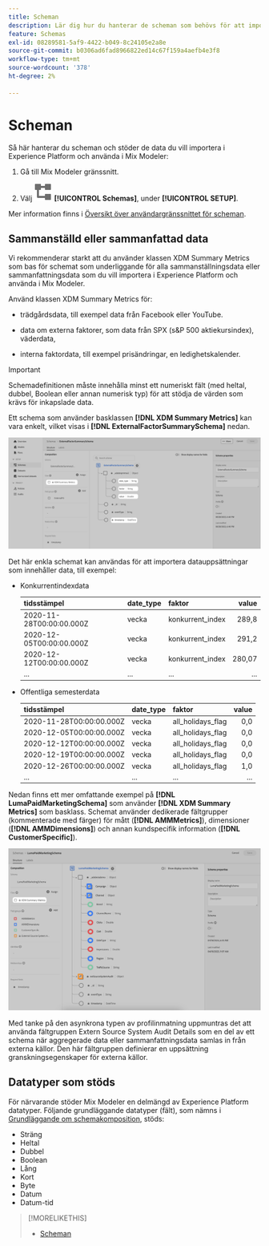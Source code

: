 ```yaml
---
title: Scheman
description: Lär dig hur du hanterar de scheman som behövs för att importera data till Mix Modeler.
feature: Schemas
exl-id: 08289581-5af9-4422-b049-8c24105e2a8e
source-git-commit: b0306ad6fad8966822ed14c67f159a4aefb4e3f8
workflow-type: tm+mt
source-wordcount: '378'
ht-degree: 2%

---
```


# Scheman

Så här hanterar du scheman och stöder de data du vill importera i Experience Platform och använda i Mix Modeler:

1. Gå till Mix Modeler gränssnitt.

1. Välj ![Scheman](/help/assets/icons/Schemas.svg) **[!UICONTROL Schemas]**, under **[!UICONTROL SETUP]**.

Mer information finns i [Översikt över användargränssnittet för scheman](https://experienceleague.adobe.com/docs/experience-platform/xdm/ui/overview.html?lang=sv-SE).

## Sammanställd eller sammanfattad data

Vi rekommenderar starkt att du använder klassen XDM Summary Metrics som bas för schemat som underliggande för alla sammanställningsdata eller sammanfattningsdata som du vill importera i Experience Platform och använda i Mix Modeler.

Använd klassen XDM Summary Metrics för:

- trädgårdsdata, till exempel data från Facebook eller YouTube.

- data om externa faktorer, som data från SPX (s&amp;P 500 aktiekursindex), väderdata,

- interna faktordata, till exempel prisändringar, en ledighetskalender.

>[!IMPORTANT]
>
>Schemadefinitionen måste innehålla minst ett numeriskt fält (med heltal, dubbel, Boolean eller annan numerisk typ) för att stödja de värden som krävs för inkapslade data.

Ett schema som använder basklassen **[!DNL XDM Summary Metrics]** kan vara enkelt, vilket visas i **[!DNL ExternalFactorSummarySchema]** nedan.

![Schema för externa faktorer](/help/assets/external-factors-schema.png)

Det här enkla schemat kan användas för att importera datauppsättningar som innehåller data, till exempel:

- Konkurrentindexdata

  | tidsstämpel | date_type | faktor | value |
  |---|---|---|--:|
  | 2020-11-28T00:00:00.000Z | vecka | konkurrent_index | 289,8 |
  | 2020-12-05T00:00:00.000Z | vecka | konkurrent_index | 291,2 |
  | 2020-12-12T00:00:00.000Z | vecka | konkurrent_index | 280,07 |
  | ... | ... | ... | ... |

- Offentliga semesterdata

  | tidsstämpel | date_type | faktor | value |
  |---|---|---|--:|
  | 2020-11-28T00:00:00.000Z | vecka | all_holidays_flag | 0,0 |
  | 2020-12-05T00:00:00.000Z | vecka | all_holidays_flag | 0,0 |
  | 2020-12-12T00:00:00.000Z | vecka | all_holidays_flag | 0,0 |
  | 2020-12-19T00:00:00.000Z | vecka | all_holidays_flag | 0,0 |
  | 2020-12-26T00:00:00.000Z | vecka | all_holidays_flag | 1,0 |
  | ... | ... | ... | ... |


Nedan finns ett mer omfattande exempel på **[!DNL LumaPaidMarketingSchema]** som använder **[!DNL XDM Summary Metrics]** som basklass. Schemat använder dedikerade fältgrupper (kommenterade med färger) för mått (**[!DNL AMMMetrics]**), dimensioner (**[!DNL AMMDimensions]**) och annan kundspecifik information (**[!DNL CustomerSpecific]**).

![Sammanfattningsschema](/help/assets/summary-schema.png)

Med tanke på den asynkrona typen av profilinmatning uppmuntras det att använda fältgruppen Extern Source System Audit Details som en del av ett schema när aggregerade data eller sammanfattningsdata samlas in från externa källor. Den här fältgruppen definierar en uppsättning granskningsegenskaper för externa källor.


## Datatyper som stöds

För närvarande stöder Mix Modeler en delmängd av Experience Platform datatyper. Följande grundläggande datatyper (fält), som nämns i [Grundläggande om schemakomposition](https://experienceleague.adobe.com/docs/experience-platform/xdm/schema/composition.html?lang=sv-SE#data-type), stöds:

- Sträng
- Heltal
- Dubbel
- Boolean
- Lång
- Kort
- Byte
- Datum
- Datum-tid


>[!MORELIKETHIS]
>
>- [Scheman](schemas.md)
